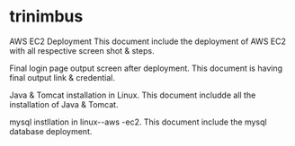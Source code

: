 # trinimbus
AWS EC2 Deployment
This document include the deployment of AWS EC2 with all respective screen shot & steps.

Final login page output screen after deployment.
This document is having final output link & credential.

Java & Tomcat installation in Linux.
This document includde all the installation of Java & Tomcat.

mysql instllation in linux--aws -ec2.
This document include the mysql database deployment.
